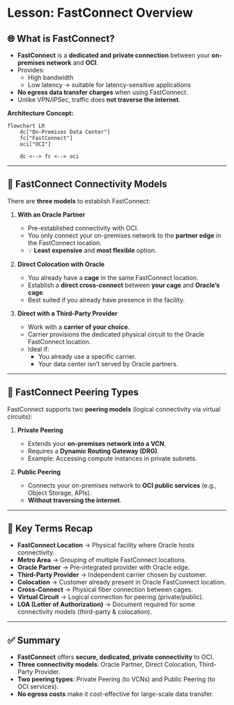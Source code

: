 # Lesson: FastConnect Overview

## 🌐 What is FastConnect?
- **FastConnect** is a **dedicated and private connection** between your **on-premises network** and **OCI**.  
- Provides:
  - High bandwidth  
  - Low latency → suitable for latency-sensitive applications  
- **No egress data transfer charges** when using FastConnect.  
- Unlike VPN/IPSec, traffic does **not traverse the internet**.

**Architecture Concept:**
```mermaid
flowchart LR
    dc["On-Premises Data Center"]
    fc["FastConnect"]
    oci["OCI"]

    dc <--> fc <--> oci
```


---

## 🔹 FastConnect Connectivity Models
There are **three models** to establish FastConnect:

1. **With an Oracle Partner**  
   - Pre-established connectivity with OCI.  
   - You only connect your on-premises network to the **partner edge** in the FastConnect location.  
   - 💡 **Least expensive** and **most flexible** option.  

2. **Direct Colocation with Oracle**  
   - You already have a **cage** in the same FastConnect location.  
   - Establish a **direct cross-connect** between **your cage** and **Oracle’s cage**.  
   - Best suited if you already have presence in the facility.  

3. **Direct with a Third-Party Provider**  
   - Work with a **carrier of your choice**.  
   - Carrier provisions the dedicated physical circuit to the Oracle FastConnect location.  
   - Ideal if:
     - You already use a specific carrier.  
     - Your data center isn’t served by Oracle partners.  

---

## 🔀 FastConnect Peering Types
FastConnect supports two **peering models** (logical connectivity via virtual circuits):

1. **Private Peering**
   - Extends your **on-premises network into a VCN**.  
   - Requires a **Dynamic Routing Gateway (DRG)**.  
   - Example: Accessing compute instances in private subnets.  

2. **Public Peering**
   - Connects your on-premises network to **OCI public services** (e.g., Object Storage, APIs).  
   - **Without traversing the internet**.  

---

## 📖 Key Terms Recap
- **FastConnect Location** → Physical facility where Oracle hosts connectivity.  
- **Metro Area** → Grouping of multiple FastConnect locations.  
- **Oracle Partner** → Pre-integrated provider with Oracle edge.  
- **Third-Party Provider** → Independent carrier chosen by customer.  
- **Colocation** → Customer already present in Oracle FastConnect location.  
- **Cross-Connect** → Physical fiber connection between cages.  
- **Virtual Circuit** → Logical connection for peering (private/public).  
- **LOA (Letter of Authorization)** → Document required for some connectivity models (third-party & colocation).  

---

## ✅ Summary
- **FastConnect** offers **secure, dedicated, private connectivity** to OCI.  
- **Three connectivity models**: Oracle Partner, Direct Colocation, Third-Party Provider.  
- **Two peering types**: Private Peering (to VCNs) and Public Peering (to OCI services).  
- **No egress costs** make it cost-effective for large-scale data transfer.  
